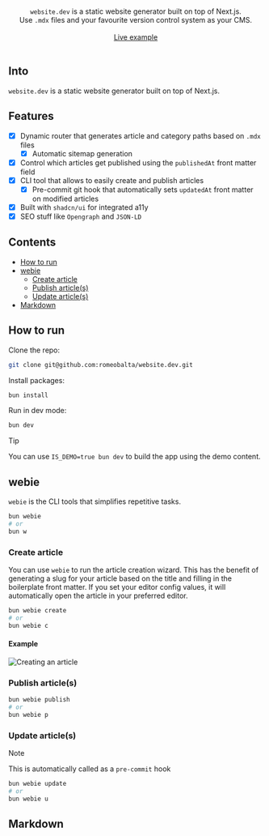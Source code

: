 <p align="center">
  <br/>
  <code>website.dev</code> is a static website generator built on top of Next.js.
  <br/>
  Use <code>.mdx</code> files and your favourite version control system as your CMS.
  <br/><br/>
  <a href="https://romeo.dev">Live example</a>
  <br/><br/>
</p>

## Into

`website.dev` is a static website generator built on top of Next.js.

## Features

- [x] Dynamic router that generates article and category paths based on `.mdx` files
  - [x] Automatic sitemap generation
- [x] Control which articles get published using the `publishedAt` front matter field
- [x] CLI tool that allows to easily create and publish articles
  - [x] Pre-commit git hook that automatically sets `updatedAt` front matter on modified articles
- [x] Built with `shadcn/ui` for integrated a11y
- [x] SEO stuff like `Opengraph` and `JSON-LD`

## Contents

- [How to run](#how-to-run)
- [webie](#webie)
  - [Create article](#create-article)
  - [Publish article(s)](#publish-articles)
  - [Update article(s)](#update-articles)
- [Markdown](#markdown)

## How to run

Clone the repo:

```bash
git clone git@github.com:romeobalta/website.dev.git
```

Install packages:

```bash
bun install
```

Run in dev mode:

```bash
bun dev
```

> [!TIP]
> You can use `IS_DEMO=true bun dev` to build the app using the demo content.

## webie

`webie` is the CLI tools that simplifies repetitive tasks.

```bash
bun webie
# or
bun w
```

### Create article

You can use `webie` to run the article creation wizard. This has the benefit of generating a slug for your article based on the title and filling in the boilerplate front matter. If you set your editor config values, it will automatically open the article in your preferred editor.

```bash
bun webie create
# or
bun webie c
```

#### Example

![Creating an article](https://github.com/romeobalta/website.dev/blob/main/docs/gifs/webie-create.gif)

### Publish article(s)

```bash
bun webie publish
# or
bun webie p
```

### Update article(s)

> [!NOTE]
> This is automatically called as a `pre-commit` hook

```bash
bun webie update
# or
bun webie u
```

## Markdown
